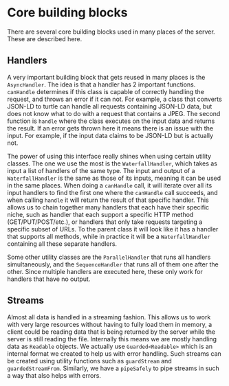# Core building blocks

There are several core building blocks used in many places of the server.
These are described here.

## Handlers

A very important building block that gets reused in many places is the `AsyncHandler`.
The idea is that a handler has 2 important functions.
`canHandle` determines if this class is capable of correctly handling the request,
and throws an error if it can not.
For example, a class that converts JSON-LD to turtle can handle all requests containing JSON-LD data,
but does not know what to do with a request that contains a JPEG.
The second function is `handle` where the class executes on the input data and returns the result.
If an error gets thrown here it means there is an issue with the input.
For example, if the input data claims to be JSON-LD but is actually not.

The power of using this interface really shines when using certain utility classes.
The one we use the most is the `WaterfallHandler`,
which takes as input a list of handlers of the same type.
The input and output of a `WaterfallHandler` is the same as those of its inputs,
meaning it can be used in the same places.
When doing a `canHandle` call, it will iterate over all its input handlers
to find the first one where the `canHandle` call succeeds,
and when calling `handle` it will return the result of that specific handler.
This allows us to chain together many handlers that each have their specific niche,
such as handler that each support a specific HTTP method (GET/PUT/POST/etc.),
or handlers that only take requests targeting a specific subset of URLs.
To the parent class it will look like it has a handler that supports all methods,
while in practice it will be a `WaterfallHandler` containing all these separate handlers.

Some other utility classes are the `ParallelHandler` that runs all handlers simultaneously,
and the `SequenceHandler` that runs all of them one after the other.
Since multiple handlers are executed here, these only work for handlers that have no output.

## Streams

Almost all data is handled in a streaming fashion.
This allows us to work with very large resources without having to fully load them in memory,
a client could be reading data that is being returned by the server while the server is still reading the file.
Internally this means we are mostly handling data as `Readable` objects.
We actually use `Guarded<Readable>` which is an internal format we created to help us with error handling.
Such streams can be created using utility functions such as `guardStream` and `guardedStreamFrom`.
Similarly, we have a `pipeSafely` to pipe streams in such a way that also helps with errors.
